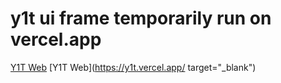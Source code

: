 # y1t ui frame temporarily run on vercel.app
<a href="https://y1t.vercel.app/" target="_blank">Y1T Web</a>
[Y1T Web](https://y1t.vercel.app/ target="_blank")

